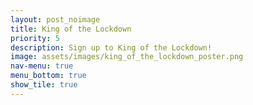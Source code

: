```yaml
---
layout: post_noimage
title: King of the Lockdown
priority: 5
description: Sign up to King of the Lockdown!
image: assets/images/king_of_the_lockdown_poster.png
nav-menu: true
menu_bottom: true
show_tile: true
---
```


<html>
  <head></head>
  <body>
    <script>
    function makeApiCall() {
      var params = {
        // The ID of the spreadsheet to retrieve data from.
        spreadsheetId: '1KKBhOHwaueBxhbwSs0GJic2FrJBobeqnBGoK1MqSTBk',  // TODO: Update placeholder value.

        // The A1 notation of the values to retrieve.
        range: 'LEADERBOARD',  // TODO: Update placeholder value.

        // How values should be represented in the output.
        // The default render option is ValueRenderOption.FORMATTED_VALUE.
        valueRenderOption: 'FORMATTED_VALUE',  // TODO: Update placeholder value.

        // How dates, times, and durations should be represented in the output.
        // This is ignored if value_render_option is
        // FORMATTED_VALUE.
        // The default dateTime render option is [DateTimeRenderOption.SERIAL_NUMBER].
        dateTimeRenderOption: 'FORMATTED_STRING',  // TODO: Update placeholder value.
      };

      var request = gapi.client.sheets.spreadsheets.values.get(params);
      request.then(function(response) {
        // TODO: Change code below to process the `response` object:
		// console.log(response.result) // use this to debug
		document.getElementById("first_place").innerHTML = response.result.values[3][3];
		document.getElementById("second_place").innerHTML = response.result.values[4][3];
        document.getElementById("third_place").innerHTML = response.result.values[5][3];
		document.getElementById("fourth_place").innerHTML = response.result.values[6][3];
		document.getElementById("fifth_place").innerHTML = response.result.values[7][3];
        document.getElementById("sixth_place").innerHTML = response.result.values[8][3];
		document.getElementById("seventh_place").innerHTML = response.result.values[9][3];
		document.getElementById("eighth_place").innerHTML = response.result.values[10][3];
        document.getElementById("ninth_place").innerHTML = response.result.values[11][3];
		document.getElementById("tenth_place").innerHTML = response.result.values[12][3];
		document.getElementById("eleventh_place").innerHTML = response.result.values[13][3];
        document.getElementById("twelfth_place").innerHTML = response.result.values[14][3];
		document.getElementById("thirteenth_place").innerHTML = response.result.values[15][3];
		
		document.getElementById("first_team").innerHTML = response.result.values[3][4];
		document.getElementById("second_team").innerHTML = response.result.values[4][4];
        document.getElementById("third_team").innerHTML = response.result.values[5][4];
		document.getElementById("fourth_team").innerHTML = response.result.values[6][4];
		document.getElementById("fifth_team").innerHTML = response.result.values[7][4];
        document.getElementById("sixth_team").innerHTML = response.result.values[8][4];
		document.getElementById("seventh_team").innerHTML = response.result.values[9][4];
		document.getElementById("eighth_team").innerHTML = response.result.values[10][4];
        document.getElementById("ninth_team").innerHTML = response.result.values[11][4];
		document.getElementById("tenth_team").innerHTML = response.result.values[12][4];
		document.getElementById("eleventh_team").innerHTML = response.result.values[13][4];
        document.getElementById("twelfth_team").innerHTML = response.result.values[14][4];
		document.getElementById("thirteenth_team").innerHTML = response.result.values[15][4];
		
		document.getElementById("first_score").innerHTML = response.result.values[3][5];
		document.getElementById("second_score").innerHTML = response.result.values[4][5];
		document.getElementById("third_score").innerHTML = response.result.values[5][5];
		document.getElementById("fourth_score").innerHTML = response.result.values[6][5];
		document.getElementById("fifth_score").innerHTML = response.result.values[7][5];
		document.getElementById("sixth_score").innerHTML = response.result.values[8][5];
		document.getElementById("seventh_score").innerHTML = response.result.values[9][5];
		document.getElementById("eighth_score").innerHTML = response.result.values[10][5];
		document.getElementById("ninth_score").innerHTML = response.result.values[11][5];
		document.getElementById("tenth_score").innerHTML = response.result.values[12][5];
		document.getElementById("eleventh_score").innerHTML = response.result.values[13][5];
		document.getElementById("twelfth_score").innerHTML = response.result.values[14][5];
		document.getElementById("thirteenth_score").innerHTML = response.result.values[15][5];
      }, function(reason) {
        console.error('error: ' + reason.result.error.message);
      });
    }

    function initClient() {
      var API_KEY = 'AIzaSyCh-ngUcLjtb3MwE1iyhJUwtKV98I8m_YE';  // TODO: Update placeholder with desired API key.

      var CLIENT_ID = '57028870870-60ed5b79giclf19qv6845j395d81vkr9.apps.googleusercontent.com';  // TODO: Update placeholder with desired client ID.

      // TODO: Authorize using one of the following scopes:
      //   'https://www.googleapis.com/auth/drive'
      //   'https://www.googleapis.com/auth/drive.file'
      //   'https://www.googleapis.com/auth/drive.readonly'
      //   'https://www.googleapis.com/auth/spreadsheets'
      //   'https://www.googleapis.com/auth/spreadsheets.readonly'
      var SCOPE = 'https://www.googleapis.com/auth/spreadsheets.readonly';

      gapi.client.init({
        'apiKey': API_KEY,
        'clientId': CLIENT_ID,
        'scope': SCOPE,
        'discoveryDocs': ['https://sheets.googleapis.com/$discovery/rest?version=v4'],
      }).then(function() {
        gapi.auth2.getAuthInstance().isSignedIn.listen(updateSignInStatus);
        updateSignInStatus(gapi.auth2.getAuthInstance().isSignedIn.get());
      });
    }

    function handleClientLoad() {
      gapi.load('client:auth2', initClient);
    }

    function updateSignInStatus(isSignedIn) {
      if (isSignedIn) {
        makeApiCall();
      }
    }

    function handleSignInClick(event) {
      gapi.auth2.getAuthInstance().signIn();
    }

    function handleSignOutClick(event) {
      gapi.auth2.getAuthInstance().signOut();
    }
    </script>
    <script async defer src="https://apis.google.com/js/api.js"
      onload="this.onload=function(){};handleClientLoad()"
      onreadystatechange="if (this.readyState === 'complete') this.onload()">
    </script>
	
	<font color="#77f399"><h2>GAME IN PROGRESS</h2></font>
	
	<p>Welcome to King of the Lockdown!</p>
	
	<p>If you're playing the game in progress, you must complete as many challenges from the list as possible before 10th May 2020 noon.</p>

	<pr>To view the leaderboard, please sign-in to Google below<p>
	
    <button id="signin-button" onclick="handleSignInClick()">Sign in</button>
    <button id="signout-button" onclick="handleSignOutClick()">Sign out</button>
	<table style="width:100%">
      <tr>
        <th>Place</th>
        <th>Team</th>
        <th>Points</th>
      </tr>
      <tr>
        <td id="first_place"></td>
        <td id="first_team"></td>
        <td id="first_score"></td>
      </tr>
      <tr>
        <td id="second_place"></td>
        <td id="second_team"></td>
        <td id="second_score"></td>
      </tr>
	  <tr>
		<td id="third_place"></td>
		<td id="third_team"></td>
		<td id="third_score"></td>
	  </tr>
	   <tr>
        <td id="fourth_place"></td>
        <td id="fourth_team"></td>
        <td id="fourth_score"></td>
      </tr>
      <tr>
        <td id="fifth_place"></td>
        <td id="fifth_team"></td>
        <td id="fifth_score"></td>
      </tr>
	  <tr>
		<td id="sixth_place"></td>
		<td id="sixth_team"></td>
		<td id="sixth_score"></td>
	  </tr>
	   <tr>
        <td id="seventh_place"></td>
        <td id="seventh_team"></td>
        <td id="seventh_score"></td>
      </tr>
      <tr>
        <td id="eighth_place"></td>
        <td id="eighth_team"></td>
        <td id="eighth_score"></td>
      </tr>
	  <tr>
		<td id="ninth_place"></td>
		<td id="ninth_team"></td>
		<td id="ninth_score"></td>
	  </tr>
	   <tr>
        <td id="tenth_place"></td>
        <td id="tenth_team"></td>
        <td id="tenth_score"></td>
      </tr>
      <tr>
        <td id="eleventh_place"></td>
        <td id="eleventh_team"></td>
        <td id="eleventh_score"></td>
      </tr>
	  <tr>
		<td id="twelfth_place"></td>
		<td id="twelfth_team"></td>
		<td id="twelfth_score"></td>
	  </tr>
	  <tr>
		<td id="thirteenth_place"></td>
		<td id="thirteenth_team"></td>
		<td id="thirteenth_score"></td>
	  </tr>
    </table>
